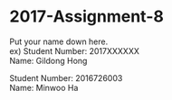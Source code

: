 # 2017-Assignment-8

Put your name down here.  
ex) Student Number: 2017XXXXXX  
Name: Gildong Hong

Student Number:  2016726003  
Name: Minwoo Ha
